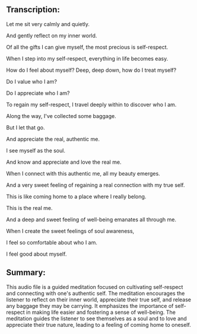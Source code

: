 ## Transcription:

Let me sit very calmly and quietly.

And gently reflect on my inner world.

Of all the gifts I can give myself, the most precious is self-respect.

When I step into my self-respect, everything in life becomes easy.

How do I feel about myself? Deep, deep down, how do I treat myself?

Do I value who I am?

Do I appreciate who I am?

To regain my self-respect, I travel deeply within to discover who I am.

Along the way, I've collected some baggage.

But I let that go.

And appreciate the real, authentic me.

I see myself as the soul.

And know and appreciate and love the real me.

When I connect with this authentic me, all my beauty emerges.

And a very sweet feeling of regaining a real connection with my true self.

This is like coming home to a place where I really belong.

This is the real me.

And a deep and sweet feeling of well-being emanates all through me.

When I create the sweet feelings of soul awareness,

I feel so comfortable about who I am.

I feel good about myself.

## Summary:

This audio file is a guided meditation focused on cultivating self-respect and connecting with one's authentic self. The meditation encourages the listener to reflect on their inner world, appreciate their true self, and release any baggage they may be carrying. It emphasizes the importance of self-respect in making life easier and fostering a sense of well-being. The meditation guides the listener to see themselves as a soul and to love and appreciate their true nature, leading to a feeling of coming home to oneself.

